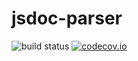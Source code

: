 # jsdoc-parser

![build status](https://github.com/golopot/jsdoc-parser/workflows/build/badge.svg)
[![codecov.io](https://codecov.io/github/golopot/jsdoc-parser/coverage.svg?branch=master)](https://codecov.io/github/golopot/jsdoc-parser?branch=master)
